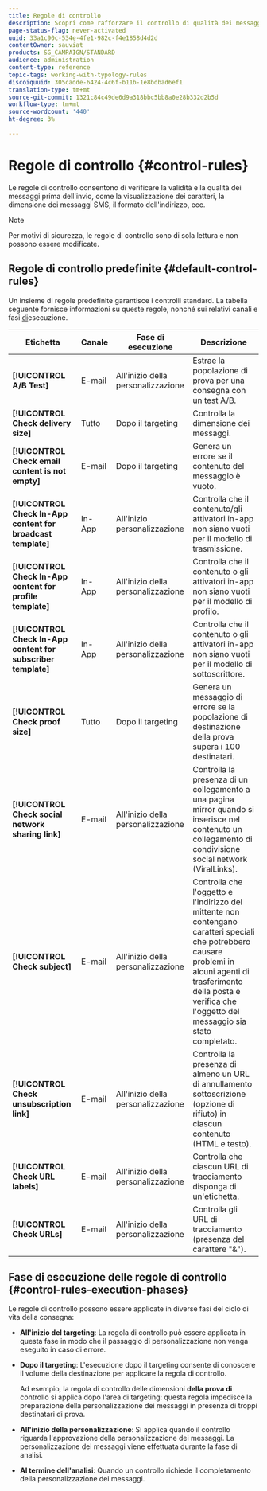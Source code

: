```yaml
---
title: Regole di controllo
description: Scopri come rafforzare il controllo di qualità dei messaggi con le regole di controllo.
page-status-flag: never-activated
uuid: 33a1c90c-534e-4fe1-982c-f4e1858d4d2d
contentOwner: sauviat
products: SG_CAMPAIGN/STANDARD
audience: administration
content-type: reference
topic-tags: working-with-typology-rules
discoiquuid: 305cadde-6424-4c6f-b11b-1e8bdbad6ef1
translation-type: tm+mt
source-git-commit: 1321c84c49de6d9a318bbc5bb8a0e28b332d2b5d
workflow-type: tm+mt
source-wordcount: '440'
ht-degree: 3%

---
```



# Regole di controllo {#control-rules}

Le regole di controllo consentono di verificare la validità e la qualità dei messaggi prima dell&#39;invio, come la visualizzazione dei caratteri, la dimensione dei messaggi SMS, il formato dell&#39;indirizzo, ecc.

>[!NOTE]
>
>Per motivi di sicurezza, le regole di controllo sono di sola lettura e non possono essere modificate.

## Regole di controllo predefinite {#default-control-rules}

Un insieme di regole predefinite garantisce i controlli standard. La tabella seguente fornisce informazioni su queste regole, nonché sui relativi canali e fasi [di](#control-rules-execution-phases)esecuzione.

| Etichetta | Canale | Fase di esecuzione | Descrizione |
---------|----------|---------|---------
| **[!UICONTROL A/B Test]** | E-mail | All&#39;inizio della personalizzazione | Estrae la popolazione di prova per una consegna con un test A/B. |
| **[!UICONTROL Check delivery size]** | Tutto | Dopo il targeting | Controlla la dimensione dei messaggi. |
| **[!UICONTROL Check email content is not empty]** | E-mail | Dopo il targeting | Genera un errore se il contenuto del messaggio è vuoto. |
| **[!UICONTROL Check In-App content for broadcast template]** | In-App | All&#39;inizio personalizzazione | Controlla che il contenuto/gli attivatori in-app non siano vuoti per il modello di trasmissione. |
| **[!UICONTROL Check In-App content for profile template]** | In-App | All&#39;inizio della personalizzazione | Controlla che il contenuto o gli attivatori in-app non siano vuoti per il modello di profilo. |
| **[!UICONTROL Check In-App content for subscriber template]** | In-App | All&#39;inizio della personalizzazione | Controlla che il contenuto o gli attivatori in-app non siano vuoti per il modello di sottoscrittore. |
| **[!UICONTROL Check proof size]** | Tutto | Dopo il targeting | Genera un messaggio di errore se la popolazione di destinazione della prova supera i 100 destinatari. |
| **[!UICONTROL Check social network sharing link]** | E-mail | All&#39;inizio della personalizzazione | Controlla la presenza di un collegamento a una pagina mirror quando si inserisce nel contenuto un collegamento di condivisione social network (ViralLinks). |
| **[!UICONTROL Check subject]** | E-mail | All&#39;inizio della personalizzazione | Controlla che l&#39;oggetto e l&#39;indirizzo del mittente non contengano caratteri speciali che potrebbero causare problemi in alcuni agenti di trasferimento della posta e verifica che l&#39;oggetto del messaggio sia stato completato. |
| **[!UICONTROL Check unsubscription link]** | E-mail | All&#39;inizio della personalizzazione | Controlla la presenza di almeno un URL di annullamento sottoscrizione (opzione di rifiuto) in ciascun contenuto (HTML e testo). |
| **[!UICONTROL Check URL labels]** | E-mail | All&#39;inizio della personalizzazione | Controlla che ciascun URL di tracciamento disponga di un&#39;etichetta. |
| **[!UICONTROL Check URLs]** | E-mail | All&#39;inizio della personalizzazione | Controlla gli URL di tracciamento (presenza del carattere &quot;&amp;&quot;). |

## Fase di esecuzione delle regole di controllo {#control-rules-execution-phases}

Le regole di controllo possono essere applicate in diverse fasi del ciclo di vita della consegna:

* **All&#39;inizio del targeting**: La regola di controllo può essere applicata in questa fase in modo che il passaggio di personalizzazione non venga eseguito in caso di errore.

* **Dopo il targeting**: L&#39;esecuzione dopo il targeting consente di conoscere il volume della destinazione per applicare la regola di controllo.

   Ad esempio, la regola di controllo delle dimensioni **della prova di** controllo si applica dopo l&#39;area di targeting: questa regola impedisce la preparazione della personalizzazione dei messaggi in presenza di troppi destinatari di prova.

* **All&#39;inizio della personalizzazione**: Si applica quando il controllo riguarda l&#39;approvazione della personalizzazione dei messaggi. La personalizzazione dei messaggi viene effettuata durante la fase di analisi.

* **Al termine dell&#39;analisi**: Quando un controllo richiede il completamento della personalizzazione dei messaggi.
